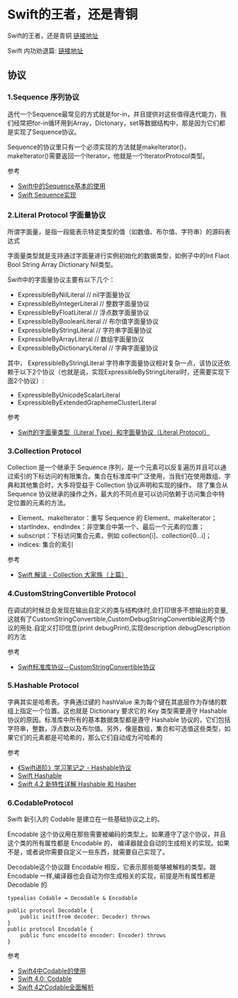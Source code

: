 # Swift的王者，还是青铜
Swift的王者，还是青铜 [链接地址](https://juejin.im/post/5e96f898e51d4546c27bcf81)

Swift 内功劝退篇: [链接地址](https://mp.weixin.qq.com/s/U95QmOOjeXkk-yC23cuZCQ)


## 协议
### 1.Sequence 序列协议

迭代一个Sequence最常见的方式就是for-in，并且提供对这些值得迭代能力，我们经常把for-in循环用到Array，Dictonary，set等数据结构中，那是因为它们都是实现了Sequence协议。

Sequence的协议里只有一个必须实现的方法就是makeIterator()，makeIterator()需要返回一个Iterator，他就是一个IteratorProtocol类型。

参考
+ [Swift中的Sequence基本的使用](https://www.jianshu.com/p/f431984b6e3b)
+ [Swift Sequence实现](https://www.jianshu.com/p/d27099e17a6f)

### 2.Literal Protocol 字面量协议

所谓字面量，是指一段能表示特定类型的值（如数值、布尔值、字符串）的源码表达式

字面量类型就是支持通过字面量进行实例初始化的数据类型，如例子中的Int Flaot Bool String Array Dictionary Nil类型。

Swift中的字面量协议主要有以下几个：

+ ExpressibleByNilLiteral         // nil字面量协议
+ ExpressibleByIntegerLiteral     // 整数字面量协议
+ ExpressibleByFloatLiteral       // 浮点数字面量协议
+ ExpressibleByBooleanLiteral     // 布尔值字面量协议
+ ExpressibleByStringLiteral      // 字符串字面量协议
+ ExpressibleByArrayLiteral       // 数组字面量协议
+ ExpressibleByDictionaryLiteral  // 字典字面量协议

其中， ExpressibleByStringLiteral 字符串字面量协议相对复杂一点，该协议还依赖于以下2个协议（也就是说，实现ExpressibleByStringLiteral时，还需要实现下面2个协议）:

+ ExpressibleByUnicodeScalarLiteral
+ ExpressibleByExtendedGraphemeClusterLiteral

参考
+ [Swift的字面量类型（Literal Type）和字面量协议（Literal Protocol）](https://www.jianshu.com/p/c9c19d0f337c)

### 3.Collection Protocol

Collection 是一个继承于 Sequence 序列，是一个元素可以反复遍历并且可以通过索引的下标访问的有限集合。集合在标准库中广泛使用，当我们在使用数组、字典和其他集合时，大多将受益于 Collection 协议声明和实现的操作。 除了集合从 Sequence 协议继承的操作之外，最大的不同点是可以访问依赖于访问集合中特定位置的元素的方法。

+ Element、makeIterator：重写 Sequence 的 Element、makeIterator；
+ startIndex、endIndex：非空集合中第一个、最后一个元素的位置；
+ subscript：下标访问集合元素，例如 collection[i]、collection[0...i]；
+ indices: 集合的索引

参考
+ [Swift 解读 - Collection 大家族（上篇）](https://www.jianshu.com/p/6762c2b5274a)


### 4.CustomStringConvertible Protocol

在调试的时候总会发现在输出自定义的类与结构体时,会打印很多不想输出的变量,这就有了CustomStringConvertible,CustomDebugStringConvertible这两个协议的用处.自定义打印信息(print debugPrint),实现description debugDescription的方法


参考
+ [Swift标准库协议--CustomStringConvertible协议](https://www.jianshu.com/p/7d2a10a7f6d4)

### 5.Hashable Protocol
字典其实是哈希表。字典通过键的 hashValue 来为每个键在其底层作为存储的数组上指定一个位置。这也就是 Dictionary 要求它的 Key 类型需要遵守 Hashable 协议的原因。标准库中所有的基本数据类型都是遵守 Hashable 协议的，它们包括字符串，整数，浮点数以及布尔值。另外，像是数组，集合和可选值这些类型，如果它们的元素都是可哈希的，那么它们自动成为可哈希的

参考
+ [《Swift进阶》学习笔记之 - Hashable协议](https://www.jianshu.com/p/b1f41b28bda0)
+ [Swift Hashable](https://www.jianshu.com/p/d6012628e207)
+ [Swift 4.2 新特性详解 Hashable 和 Hasher](https://www.jianshu.com/p/0b688dd4c67c)

### 6.CodableProtocol

Swift 新引入的 Codable 是建立在一些基础协议之上的。

Encodable 这个协议用在那些需要被编码的类型上。如果遵守了这个协议，并且这个类的所有属性都是 Encodable 的， 编译器就会自动的生成相关的实现。如果不是，或者说你需要自定义一些东西，就需要自己实现了。

Decodable这个协议跟 Encodable 相反，它表示那些能够被解档的类型。跟 Encodable 一样,编译器也会自动为你生成相关的实现，前提是所有属性都是 Decodable 的

``` 
typealias Codable = Decodable & Encodable

public protocol Decodable {
    public init(from decoder: Decoder) throws
}
public protocol Encodable {
    public func encode(to encoder: Encoder) throws
}
```

参考
+ [Swift4中Codable的使用](https://www.jianshu.com/p/5dab5664a621)
+ [Swift 4.0: Codable](https://www.jianshu.com/p/febdd25ae525)
+ [Swift 4之Codable全面解析](https://www.jianshu.com/p/21c8724e7b12)
